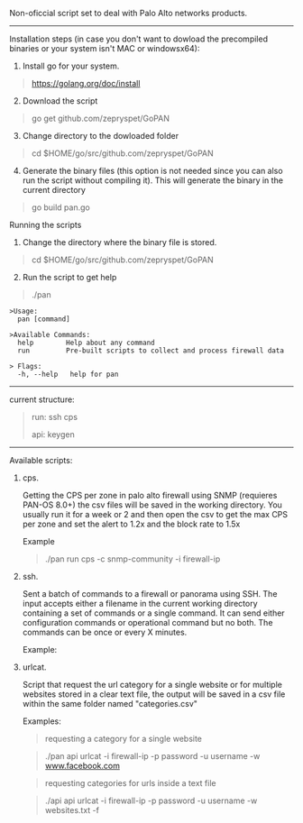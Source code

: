 Non-oficcial script set to deal with Palo Alto networks products.

___
Installation steps (in case you don't want to dowload the precompiled binaries or your system isn't MAC or windowsx64):

1. Install go for your system.
>https://golang.org/doc/install

2. Download the script 
> go get github.com/zepryspet/GoPAN

3. Change directory to the dowloaded folder
> cd $HOME/go/src/github.com/zepryspet/GoPAN

4. Generate the binary files (this option is not needed since you can also run the script without compiling it). This will generate the binary in the current directory
> go build pan.go


Running the scripts

1. Change the directory where the binary file is stored.
> cd $HOME/go/src/github.com/zepryspet/GoPAN

2. Run the script to get help

> ./pan
    
    
    >Usage:
      pan [command]

    >Available Commands:
      help        Help about any command
      run         Pre-built scripts to collect and process firewall data

    > Flags:
      -h, --help   help for pan

___

current structure:

>run:
>    ssh
>    cps
>    
>api:
>    keygen
    
___
Available scripts:

1. cps. 

    Getting the CPS per zone in palo alto firewall using SNMP (requieres PAN-OS 8.0+) the csv files will be saved in the working directory. You usually run it for a week or 2 and then open the csv to get the max CPS per zone and set the alert to 1.2x and the block rate to 1.5x

    Example
    > ./pan run cps -c snmp-community -i firewall-ip

2. ssh.

    Sent a batch of commands to a firewall or panorama using SSH. The input accepts either a filename in the current working directory containing a set of commands or a single command. It can send either configuration commands or operational command but no both. The commands can be once or every X minutes.

    Example:
    
3. urlcat.

    Script that request the url category for a single website or for multiple websites stored in a clear text file, the output will be saved in a csv file within the same folder named "categories.csv"

    Examples:
    >requesting a category for a single website
    
    >./pan api urlcat -i firewall-ip -p password -u username -w www.facebook.com 

    >requesting categories for urls inside a text file
    
    >./api api urlcat -i firewall-ip -p password -u username -w websites.txt -f
